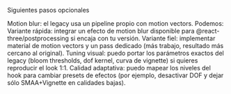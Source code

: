Siguientes pasos opcionales

Motion blur: el legacy usa un pipeline propio con motion vectors. Podemos:
Variante rápida: integrar un efecto de motion blur disponible para @react-three/postprocessing si encaja con tu versión.
Variante fiel: implementar material de motion vectors y un pass dedicado (más trabajo, resultado más cercano al original).
Tuning visual: puedo portar los parámetros exactos del legacy (bloom thresholds, dof kernel, curva de vignette) si quieres reproducir el look 1:1.
Calidad adaptativa: puedo mapear los niveles del hook para cambiar presets de efectos (por ejemplo, desactivar DOF y dejar sólo SMAA+Vignette en calidades bajas).